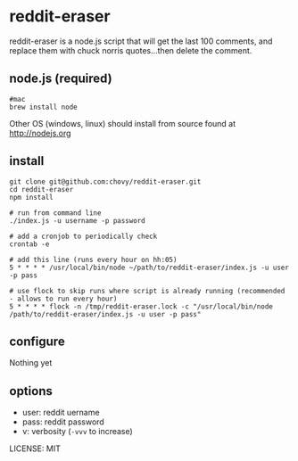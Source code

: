 reddit-eraser
=============

reddit-eraser is a node.js script that will get the last 100 comments, and replace them with chuck norris quotes...then delete the comment.

## node.js (required)

	#mac
	brew install node

Other OS (windows, linux) should install from source found at http://nodejs.org

## install

    git clone git@github.com:chovy/reddit-eraser.git
    cd reddit-eraser
    npm install
    
    # run from command line
    ./index.js -u username -p password

    # add a cronjob to periodically check
    crontab -e

    # add this line (runs every hour on hh:05)
    5 * * * * /usr/local/bin/node ~/path/to/reddit-eraser/index.js -u user -p pass
    
    # use flock to skip runs where script is already running (recommended - allows to run every hour)
    5 * * * * flock -n /tmp/reddit-eraser.lock -c "/usr/local/bin/node /path/to/reddit-eraser/index.js -u user -p pass"

## configure

Nothing yet

## options

- user: reddit uername
- pass: reddit password
- v: verbosity (`-vvv` to increase)

LICENSE: MIT
